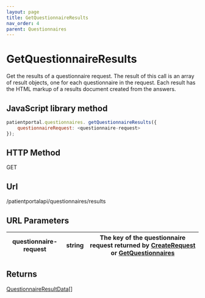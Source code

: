 ```yaml
---
layout: page
title: GetQuestionnaireResults
nav_order: 4
parent: Questionnaires
---
```


# GetQuestionnaireResults

Get the results of a questionnaire request. The result of this call is an array of result objects, one for each questionnaire in the request. Each result has the HTML markup of a results document created from the answers.

## JavaScript library method

```javascript
patientportal.questionnaires. getQuestionnaireResults({
    questionnaireRequest: <questionnaire-request>
});
```

## HTTP Method

GET

## ****Url****

/patientportalapi/questionnaires/results

## URL Parameters

| questionnaire-request | string | The key of the questionnaire request returned by [CreateRequest](#_CreateRequest) or [GetQuestionnaires](#_GetQuestionnaires) |
| --- | --- | --- |

## Returns

[QuestionnaireResultData](#_QuestionnaireResultData)\[\]

